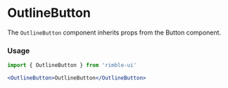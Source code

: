# OutlineButton
The `OutlineButton` component inherits props from the Button component.

<!-- STORY -->

### Usage
```jsx
import { OutlineButton } from 'rimble-ui'
```

<!-- component example -->
```jsx
<OutlineButton>OutlineButton</OutlineButton>
```

<!-- component props -->
